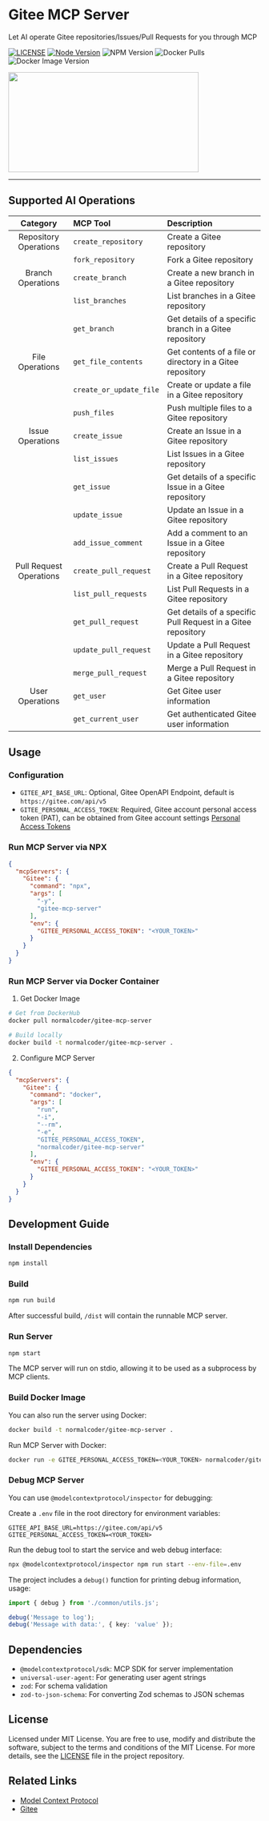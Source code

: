 # Gitee MCP Server

Let AI operate Gitee repositories/Issues/Pull Requests for you through MCP

[![LICENSE](https://img.shields.io/badge/license-MIT-blue.svg)](./LICENSE)
[![Node Version](https://img.shields.io/badge/node-%3E%3D22.12.0-brightgreen.svg)](./package.json)
![NPM Version](https://img.shields.io/npm/v/gitee-mcp-server)
![Docker Pulls](https://img.shields.io/docker/pulls/normalcoder/gitee-mcp-server)
![Docker Image Version](https://img.shields.io/docker/v/normalcoder/gitee-mcp-server)

[<img width="380" height="200" src="https://glama.ai/mcp/servers/cck9xigm1d/badge" />](https://glama.ai/mcp/servers/Cck9XigM1d)

---

## Supported AI Operations

| Category | MCP Tool | Description |
|:----:|:----|:----|
| Repository Operations | `create_repository` | Create a Gitee repository | 
| | `fork_repository` | Fork a Gitee repository | 
| Branch Operations | `create_branch` | Create a new branch in a Gitee repository | 
| | `list_branches` | List branches in a Gitee repository | 
| | `get_branch` | Get details of a specific branch in a Gitee repository | 
| File Operations | `get_file_contents` | Get contents of a file or directory in a Gitee repository | 
| | `create_or_update_file` | Create or update a file in a Gitee repository | 
| | `push_files` | Push multiple files to a Gitee repository | 
| Issue Operations | `create_issue` | Create an Issue in a Gitee repository | 
| | `list_issues` | List Issues in a Gitee repository | 
| | `get_issue` | Get details of a specific Issue in a Gitee repository | 
| | `update_issue` | Update an Issue in a Gitee repository | 
| | `add_issue_comment` | Add a comment to an Issue in a Gitee repository | 
| Pull Request Operations | `create_pull_request` | Create a Pull Request in a Gitee repository | 
| | `list_pull_requests` | List Pull Requests in a Gitee repository | 
| | `get_pull_request` | Get details of a specific Pull Request in a Gitee repository | 
| | `update_pull_request` | Update a Pull Request in a Gitee repository | 
| | `merge_pull_request` | Merge a Pull Request in a Gitee repository | 
| User Operations | `get_user` | Get Gitee user information | 
| | `get_current_user` | Get authenticated Gitee user information | 

## Usage

### Configuration

- `GITEE_API_BASE_URL`: Optional, Gitee OpenAPI Endpoint, default is `https://gitee.com/api/v5`
- `GITEE_PERSONAL_ACCESS_TOKEN`: Required, Gitee account personal access token (PAT), can be obtained from Gitee account settings [Personal Access Tokens](https://gitee.com/profile/personal_access_tokens)

### Run MCP Server via NPX

```json
{
  "mcpServers": {
    "Gitee": {
      "command": "npx",
      "args": [
        "-y",
        "gitee-mcp-server"
      ],
      "env": {
        "GITEE_PERSONAL_ACCESS_TOKEN": "<YOUR_TOKEN>"
      }
    }
  }
}
```

### Run MCP Server via Docker Container

1. Get Docker Image

```bash
# Get from DockerHub
docker pull normalcoder/gitee-mcp-server

# Build locally
docker build -t normalcoder/gitee-mcp-server .
```

2. Configure MCP Server

```json
{
  "mcpServers": {
    "Gitee": {
      "command": "docker",
      "args": [
        "run",
        "-i",
        "--rm",
        "-e",
        "GITEE_PERSONAL_ACCESS_TOKEN",
        "normalcoder/gitee-mcp-server"
      ],
      "env": {
        "GITEE_PERSONAL_ACCESS_TOKEN": "<YOUR_TOKEN>"
      }
    }
  }
}
```

## Development Guide

### Install Dependencies

```bash
npm install
```

### Build

```bash
npm run build
```

After successful build, `/dist` will contain the runnable MCP server.

### Run Server

```bash
npm start
```

The MCP server will run on stdio, allowing it to be used as a subprocess by MCP clients.

### Build Docker Image

You can also run the server using Docker:

```bash
docker build -t normalcoder/gitee-mcp-server .
```

Run MCP Server with Docker:

```bash
docker run -e GITEE_PERSONAL_ACCESS_TOKEN=<YOUR_TOKEN> normalcoder/gitee-mcp-server
```

### Debug MCP Server

You can use `@modelcontextprotocol/inspector` for debugging:

Create a `.env` file in the root directory for environment variables:

```.env
GITEE_API_BASE_URL=https://gitee.com/api/v5
GITEE_PERSONAL_ACCESS_TOKEN=<YOUR_TOKEN>
```

Run the debug tool to start the service and web debug interface:

```bash
npx @modelcontextprotocol/inspector npm run start --env-file=.env
```

The project includes a `debug()` function for printing debug information, usage:

```typescript
import { debug } from './common/utils.js';

debug('Message to log');
debug('Message with data:', { key: 'value' });
```

## Dependencies

- `@modelcontextprotocol/sdk`: MCP SDK for server implementation
- `universal-user-agent`: For generating user agent strings
- `zod`: For schema validation
- `zod-to-json-schema`: For converting Zod schemas to JSON schemas

## License

Licensed under MIT License. You are free to use, modify and distribute the software, subject to the terms and conditions of the MIT License. For more details, see the [LICENSE](./LICENSE) file in the project repository.

## Related Links

- [Model Context Protocol](https://modelcontextprotocol.io)
- [Gitee](https://gitee.com)